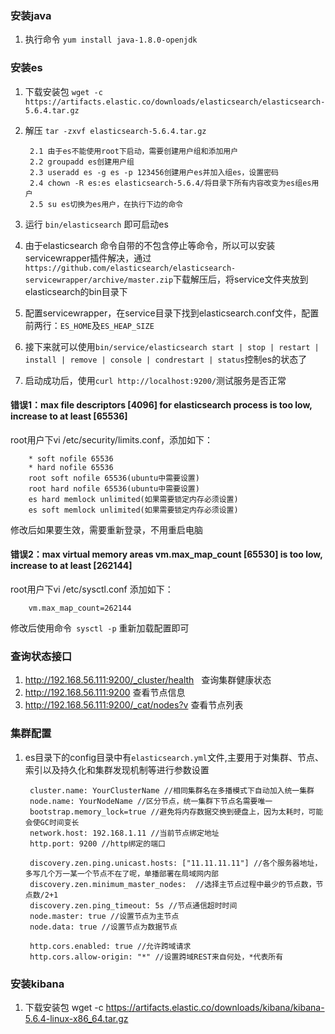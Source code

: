 ### 安装java
1. 执行命令 `yum install java-1.8.0-openjdk`

### 安装es
1. 下载安装包 `wget -c https://artifacts.elastic.co/downloads/elasticsearch/elasticsearch-5.6.4.tar.gz`
2. 解压 `tar -zxvf elasticsearch-5.6.4.tar.gz`

        2.1 由于es不能使用root下启动，需要创建用户组和添加用户
        2.2 groupadd es创建用户组
        2.3 useradd es -g es -p 123456创建用户es并加入组es，设置密码
        2.4 chown -R es:es elasticsearch-5.6.4/将目录下所有内容改变为es组es用户
        2.5 su es切换为es用户，在执行下边的命令

3. 运行 `bin/elasticsearch` 即可启动es
4. 由于elasticsearch 命令自带的不包含停止等命令，所以可以安装servicewrapper插件解决，通过`https://github.com/elasticsearch/elasticsearch-servicewrapper/archive/master.zip`下载解压后，将service文件夹放到elasticsearch的bin目录下
5. 配置servicewrapper，在service目录下找到elasticsearch.conf文件，配置前两行：`ES_HOME`及`ES_HEAP_SIZE`
6. 接下来就可以使用`bin/service/elasticsearch start | stop | restart | install | remove | console | condrestart | status`控制es的状态了
7. 启动成功后，使用`curl http://localhost:9200/`测试服务是否正常

#### 错误1：max file descriptors [4096] for elasticsearch process is too low, increase to at least [65536]
root用户下vi /etc/security/limits.conf，添加如下：

        * soft nofile 65536
        * hard nofile 65536
        root soft nofile 65536(ubuntu中需要设置)
        root hard nofile 65536(ubuntu中需要设置)
        es hard memlock unlimited(如果需要锁定内存必须设置)
        es soft memlock unlimited(如果需要锁定内存必须设置)
        
修改后如果要生效，需要重新登录，不用重启电脑

#### 错误2：max virtual memory areas vm.max_map_count [65530] is too low, increase to at least [262144]
root用户下vi /etc/sysctl.conf 添加如下：

        vm.max_map_count=262144

修改后使用命令` sysctl -p` 重新加载配置即可

### 查询状态接口
1. http://192.168.56.111:9200/_cluster/health   查询集群健康状态
2. http://192.168.56.111:9200 查看节点信息
3. http://192.168.56.111:9200/_cat/nodes?v 查看节点列表

### 集群配置
1. es目录下的config目录中有`elasticsearch.yml`文件,主要用于对集群、节点、索引以及持久化和集群发现机制等进行参数设置

        cluster.name: YourClusterName //相同集群名在多播模式下自动加入统一集群
        node.name: YourNodeName //区分节点，统一集群下节点名需要唯一
        bootstrap.memory_lock=true //避免将内存数据交换到硬盘上，因为太耗时，可能会使GC时间变长
        network.host: 192.168.1.11 //当前节点绑定地址
        http.port: 9200 //http绑定的端口
       
        discovery.zen.ping.unicast.hosts: ["11.11.11.11"] //各个服务器地址，多写几个万一某一个节点不在了呢，单播部署在局域网内部
        discovery.zen.minimum_master_nodes:  //选择主节点过程中最少的节点数，节点数/2+1
        discovery.zen.ping_timeout: 5s //节点通信超时时间
        node.master: true //设置节点为主节点
        node.data: true //设置节点为数据节点
        
        http.cors.enabled: true //允许跨域请求
        http.cors.allow-origin: "*" //设置跨域REST来自何处，*代表所有

### 安装kibana
1. 下载安装包 wget -c https://artifacts.elastic.co/downloads/kibana/kibana-5.6.4-linux-x86_64.tar.gz
